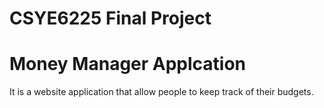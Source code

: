 # CSYE6225 Final Project
# Money Manager Applcation
It is a website application that allow people to keep track of their budgets. 
